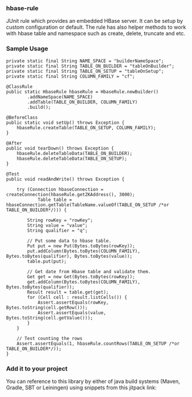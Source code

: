 ### hbase-rule
JUnit rule which provides an embedded HBase server. It can be setup by custom configuration or default. The rule has also helper methods to work with hbase table and namespace such as create, delete, truncate and etc.

### Sample Usage

```
private static final String NAME_SPACE = "builderNameSpace";
private static final String TABLE_ON_BUILDER = "tableOnBuilder";
private static final String TABLE_ON_SETUP = "tableOnSetup";
private static final String COLUMN_FAMILY = "cf";

@ClassRule
public static HbaseRule hbaseRule = HbaseRule.newBuilder()
        .addNameSpace(NAME_SPACE)
        .addTable(TABLE_ON_BUILDER, COLUMN_FAMILY)
        .build();

@BeforeClass
public static void setUp() throws Exception {
    hbaseRule.createTable(TABLE_ON_SETUP, COLUMN_FAMILY);
}

@After
public void tearDown() throws Exception {
    hbaseRule.deleteTableData(TABLE_ON_BUILDER);
    hbaseRule.deleteTableData(TABLE_ON_SETUP);
}

@Test
public void readAndWrite() throws Exception {

    try (Connection hbaseConnection = createConnection(hbaseRule.getZKAddress(), 3000);
            Table table = hbaseConnection.getTable(TableName.valueOf(TABLE_ON_SETUP /*or TABLE_ON_BUILDER*/))) {

        String rowKey = "rowKey";
        String value = "value";
        String qualifier = "q";

        // Put some data to hbase table.
        Put put = new Put(Bytes.toBytes(rowKey));
        put.addColumn(Bytes.toBytes(COLUMN_FAMILY), Bytes.toBytes(qualifier), Bytes.toBytes(value));
        table.put(put);

        // Get date from Hbase table and validate them.
        Get get = new Get(Bytes.toBytes(rowKey));
        get.addColumn(Bytes.toBytes(COLUMN_FAMILY), Bytes.toBytes(qualifier));
        Result result = table.get(get);
        for (Cell cell : result.listCells()) {
            Assert.assertEquals(rowKey, Bytes.toString(cell.getRow()));
            Assert.assertEquals(value, Bytes.toString(cell.getValue()));
        }
    }

    // Test counting the rows
    Assert.assertEquals(1, hbaseRule.countRows(TABLE_ON_SETUP /*or TABLE_ON_BUILDER*/));
}
```

### Add it to your project
You can reference to this library by either of java build systems (Maven, Gradle, SBT or Leiningen) using snippets from this jitpack link:
